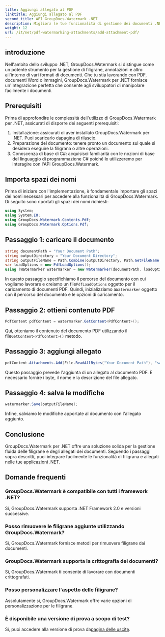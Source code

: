 ```yaml
---
title: Aggiungi allegato al PDF
linktitle: Aggiungi allegato al PDF
second_title: API GroupDocs.Watermark .NET
description: Migliora le tue funzionalità di gestione dei documenti .NET con GroupDocs.Watermark per la filigrana e la gestione degli allegati senza soluzione di continuità.
weight: 12
url: /it/net/pdf-watermarking-attachments/add-attachment-pdf/
---
```

## introduzione
Nell'ambito dello sviluppo .NET, GroupDocs.Watermark si distingue come un potente strumento per la gestione di filigrane, annotazioni e altro all'interno di vari formati di documenti. Che tu stia lavorando con PDF, documenti Word o immagini, GroupDocs.Watermark per .NET fornisce un'integrazione perfetta che consente agli sviluppatori di manipolare facilmente i documenti.
## Prerequisiti
Prima di approfondire le complessità dell'utilizzo di GroupDocs.Watermark per .NET, assicurati di disporre dei seguenti prerequisiti:
1.  Installazione: assicurati di aver installato GroupDocs.Watermark per .NET. Puoi scaricarlo da[pagina di rilascio](https://releases.groupdocs.com/Watermark/net/).
2. Preparazione del documento: tenere pronto un documento sul quale si desidera eseguire la filigrana o altre operazioni.
3. Conoscenza di base di C#: acquisisci familiarità con le nozioni di base del linguaggio di programmazione C# poiché lo utilizzeremo per interagire con l'API GroupDocs.Watermark.

## Importa spazi dei nomi
Prima di iniziare con l'implementazione, è fondamentale importare gli spazi dei nomi necessari per accedere alla funzionalità di GroupDocs.Watermark. Di seguito sono riportati gli spazi dei nomi richiesti:
```csharp
using System;
using System.IO;
using GroupDocs.Watermark.Contents.Pdf;
using GroupDocs.Watermark.Options.Pdf;
```
## Passaggio 1: caricare il documento
```csharp
string documentPath = "Your Document Path";
string outputDirectory = "Your Document Directory";
string outputFileName = Path.Combine(outputDirectory, Path.GetFileName(documentPath));
var loadOptions = new PdfLoadOptions();
using (Watermarker watermarker = new Watermarker(documentPath, loadOptions))
```
 In questo passaggio specifichiamo il percorso del documento con cui vogliamo lavorare e creiamo un file`PdfLoadOptions` oggetto per il caricamento di documenti PDF. Quindi, inizializziamo a`Watermarker` oggetto con il percorso del documento e le opzioni di caricamento.
## Passaggio 2: ottieni contenuto PDF
```csharp
PdfContent pdfContent = watermarker.GetContent<PdfContent>();
```
 Qui, otteniamo il contenuto del documento PDF utilizzando il file`GetContent<PdfContent>()` metodo.
## Passaggio 3: aggiungi allegato
```csharp
pdfContent.Attachments.Add(File.ReadAllBytes("Your Document Path"), "sample doc", "sample doc as attachment");
```
Questo passaggio prevede l'aggiunta di un allegato al documento PDF. È necessario fornire i byte, il nome e la descrizione del file allegato.
## Passaggio 4: salva le modifiche
```csharp
watermarker.Save(outputFileName);
```
Infine, salviamo le modifiche apportate al documento con l'allegato aggiunto.

## Conclusione
GroupDocs.Watermark per .NET offre una soluzione solida per la gestione fluida delle filigrane e degli allegati dei documenti. Seguendo i passaggi sopra descritti, puoi integrare facilmente le funzionalità di filigrana e allegati nelle tue applicazioni .NET.
## Domande frequenti
### GroupDocs.Watermark è compatibile con tutti i framework .NET?
Sì, GroupDocs.Watermark supporta .NET Framework 2.0 e versioni successive.
### Posso rimuovere le filigrane aggiunte utilizzando GroupDocs.Watermark?
Sì, GroupDocs.Watermark fornisce metodi per rimuovere filigrane dai documenti.
### GroupDocs.Watermark supporta la crittografia dei documenti?
Sì, GroupDocs.Watermark ti consente di lavorare con documenti crittografati.
### Posso personalizzare l'aspetto delle filigrane?
Assolutamente sì, GroupDocs.Watermark offre varie opzioni di personalizzazione per le filigrane.
### È disponibile una versione di prova a scopo di test?
 Sì, puoi accedere alla versione di prova da[pagina delle uscite](https://releases.groupdocs.com/).